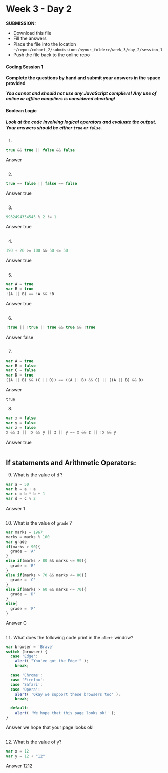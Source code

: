 # Week 3 - Day 2

**SUBMISSION:**
- Download this file
- Fill the answers
- Place the file into the location `~/repos/cohort_2/submissions/<your_folder>/week_3/day_2/session_1` 
- Push the file  back to the online repo

#### Coding Session 1

**Complete the questions by hand and submit your answers in the space provided**  

***You cannot and should not use any JavaScript compliers! Any use of online or offline compliers is considered cheating!***

#### Boolean Logic
##### Look at the code involving logical operators and evaluate the output. Your answers should be either `true` or `false`.
1. 
```javascript
true && true || false && false
```
Answer

```true

```
2. 
```javascript
true == false || false == false
```
Answer
true
```

```
3. 

```javascript
9932494354545 % 2 != 1 
```
Answer
true
```

```
4. 
```javascript
190 + 20 >= 100 && 50 <= 50
```
Answer
true
```

```
5. 
```javascript
var A = true
var B = true 
!(A || B) == !A && !B
```
Answer
true
```

```
6. 
```javascript
!true || !true || true && true && !true
```
Answer
false
```

```
7.
```javascript
var A = true 
var B = false
var C = false 
var D = true
((A || B) && (C || D)) == ((A || B) && C) || ((A || B) && D)
```
Answer

```
true
```
8. 
```javascript
var x = false
var y = false 
var z = false
x && z || !x && y || z || y == x && z || !x && y
```
Answer
true
```

```
## If statements and Arithmetic Operators: 
9. What is the value of `d` ?
```javascript
var a = 50
var b = a + a
var c = b * b + 1
var d = c % 2
```
Answer
1
```

```
10. What is the value of `grade` ? 
```javascript
var marks = 1967
marks = marks % 100
var grade
if(marks > 90){
  grade = 'A'
}
else if(marks > 80 && marks <= 90){
  grade = 'B'
}
else if(marks > 70 && marks <= 80){
  grade = 'C'
}
else if(marks > 60 && marks <= 70){
  grade = 'D'
}
else{
  grade = 'F'
}
```
Answer
C
```

```
11. What does the following code print in the `alert` window?  
```javascript
var browser = 'Brave'
switch (browser) {
  case 'Edge':
    alert( "You've got the Edge!" );
    break;

  case 'Chrome':
  case 'Firefox':
  case 'Safari':
  case 'Opera':
    alert( 'Okay we support these browsers too' );
    break;

  default:
    alert( 'We hope that this page looks ok!' );
}
```
Answer
we hope that your page looks ok!
```

```
12. What is the value of y?
```javascript
var x = 12 
var y = 12 + "12"
```
Answer
1212
```

```